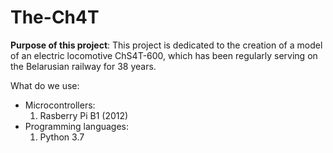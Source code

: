 # The-Ch4T

<b>Purpose of this project</b>: This project is dedicated to the creation of a model of an electric locomotive ChS4T-600, which has been regularly serving on the Belarusian railway for 38 years.
<p> What do we use: </p>
<ul>
  <li> Microcontrollers:
  <ol>
    <li> Rasberry Pi B1 (2012)
  </ol>
  <li> Programming languages:
   <ol> 
    <li> Python 3.7
   </ol
</ul>
